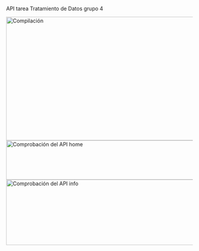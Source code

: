API tarea Tratamiento de Datos grupo 4

<img width="589" height="334" alt="Compilación" src="https://github.com/user-attachments/assets/682af9f4-5060-4426-9294-3f7234512cda" />

<img width="586" height="106" alt="Comprobación del API home" src="https://github.com/user-attachments/assets/df3ee336-425f-4e22-9f46-0a9e4ef65235" />

<img width="588" height="177" alt="Comprobación del API info" src="https://github.com/user-attachments/assets/bede36b6-0400-4262-849e-40bf437ae6fc" />

